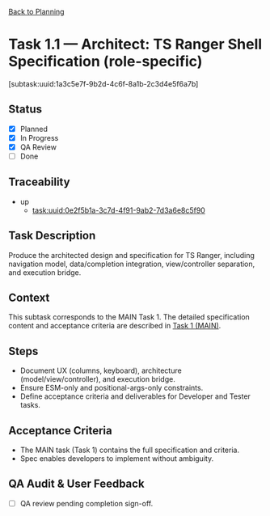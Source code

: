 [Back to Planning](./planning.md)

# Task 1.1 — Architect: TS Ranger Shell Specification (role-specific)

[subtask:uuid:1a3c5e7f-9b2d-4c6f-8a1b-2c3d4e5f6a7b]

## Status
- [x] Planned
- [x] In Progress
- [x] QA Review
- [ ] Done

## Traceability
- up
  - [task:uuid:0e2f5b1a-3c7d-4f91-9ab2-7d3a6e8c5f90](./task-1.md)

## Task Description
Produce the architected design and specification for TS Ranger, including navigation model, data/completion integration, view/controller separation, and execution bridge.

## Context
This subtask corresponds to the MAIN Task 1. The detailed specification content and acceptance criteria are described in [Task 1 (MAIN)](./task-1.md).

## Steps
- Document UX (columns, keyboard), architecture (model/view/controller), and execution bridge.
- Ensure ESM-only and positional-args-only constraints.
- Define acceptance criteria and deliverables for Developer and Tester tasks.

## Acceptance Criteria
- The MAIN task (Task 1) contains the full specification and criteria.
- Spec enables developers to implement without ambiguity.

## QA Audit & User Feedback
- [ ] QA review pending completion sign-off.

